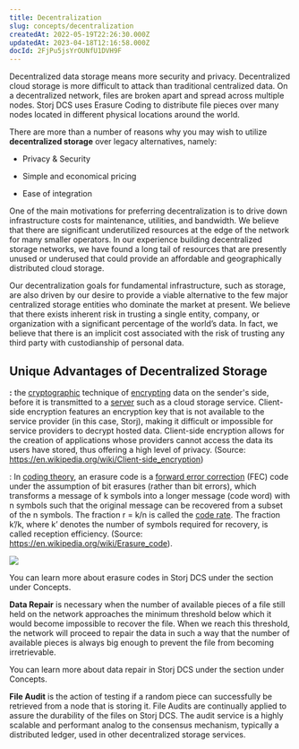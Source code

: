 ```yaml
---
title: Decentralization
slug: concepts/decentralization
createdAt: 2022-05-19T22:26:30.000Z
updatedAt: 2023-04-18T12:16:58.000Z
docId: 2FjPu5jsYrOUNfU1DVH9F
---
```


Decentralized data storage means more security and privacy. Decentralized cloud storage is more difficult to attack than traditional centralized data. On a decentralized network, files are broken apart and spread across multiple nodes. Storj DCS uses Erasure Coding to distribute file pieces over many nodes located in different physical locations around the world.‌

There are more than a number of reasons why you may wish to utilize **decentralized storage** over legacy alternatives, namely:‌

*   Privacy & Security

*   Simple and economical pricing

*   Ease of integration

One of the main motivations for preferring decentralization is to drive down infrastructure costs for maintenance, utilities, and bandwidth. We believe that there are significant underutilized resources at the edge of the network for many smaller operators. In our experience building decentralized storage networks, we have found a long tail of resources that are presently unused or underused that could provide an affordable and geographically distributed cloud storage.‌

Our decentralization goals for fundamental infrastructure, such as storage, are also driven by our desire to provide a viable alternative to the few major centralized storage entities who dominate the market at present. We believe that there exists inherent risk in trusting a single entity, company, or organization with a significant percentage of the world’s data. In fact, we believe that there is an implicit cost associated with the risk of trusting any third party with custodianship of personal data.‌

## Unique Advantages of Decentralized Storage&#x20;

**​**[](docId\:Pksf8d0TCLY2tBgXeT18d)**:** the [cryptographic](https://en.wikipedia.org/wiki/Cryptographic) technique of [encrypting](https://en.wikipedia.org/wiki/Encrypting) data on the sender's side, before it is transmitted to a [server](https://en.wikipedia.org/wiki/Server_\(computing\)) such as a cloud storage service. Client-side encryption features an encryption key that is not available to the service provider (in this case, Storj), making it difficult or impossible for service providers to decrypt hosted data. Client-side encryption allows for the creation of applications whose providers cannot access the data its users have stored, thus offering a high level of privacy. (Source: <https://en.wikipedia.org/wiki/Client-side_encryption>)‌

**​**[](docId\:CBMEVO2vA2lDZ_BVuZ9aP): In [coding theory](https://en.wikipedia.org/wiki/Coding_theory), an erasure code is a [forward error correction](https://en.wikipedia.org/wiki/Forward_error_correction) (FEC) code under the assumption of bit erasures (rather than bit errors), which transforms a message of k symbols into a longer message (code word) with n symbols such that the original message can be recovered from a subset of the n symbols. The fraction r = k/n is called the [code rate](https://en.wikipedia.org/wiki/Code_rate). The fraction k’/k, where k’ denotes the number of symbols required for recovery, is called reception efficiency. (Source: <https://en.wikipedia.org/wiki/Erasure_code>).​

![](https://archbee-image-uploads.s3.amazonaws.com/kv3plx2xmXcUGcVl4Lttj/bezZFK_OlDdAc1AcROTNv_image.png)

You can learn more about erasure codes in Storj DCS under the [](docId\:CBMEVO2vA2lDZ_BVuZ9aP) section under Concepts.‌

**​Data Repair** is necessary when the number of available pieces of a file still held on the network approaches the minimum threshold below which it would become impossible to recover the file. When we reach this threshold, the network will proceed to repair the data in such a way that the number of available pieces is always big enough to prevent the file from becoming irretrievable.‌

You can learn more about data repair in Storj DCS under the [](docId\:z4JgCuivlGbnn4YQMmlVX) section under Concepts.‌

**​File Audit** is the action of testing if a random piece can successfully be retrieved from a node that is storing it. File Audits are continually applied to assure the durability of the files on Storj DCS.‌ The audit service is a highly scalable and performant analog to the consensus mechanism, typically a distributed ledger, used in other decentralized storage services.

**​**
